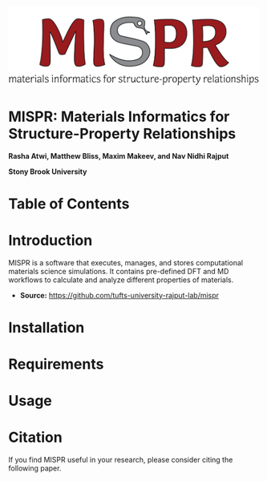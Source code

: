 # <img alt="mispr" src="docs/logo.png" width="500">

# MISPR: Materials Informatics for Structure-Property Relationships 

**Rasha Atwi, Matthew Bliss, Maxim Makeev, and Nav Nidhi Rajput**

**Stony Brook University** 

# Table of Contents 

# Introduction 
MISPR is a software that executes, manages, and stores computational materials science 
simulations. It contains pre-defined DFT and MD workflows to calculate and analyze different 
properties of materials.

- **Source:** https://github.com/tufts-university-rajput-lab/mispr

# Installation

# Requirements

# Usage 

# Citation 
If you find MISPR useful in your research, please consider citing the following paper. 